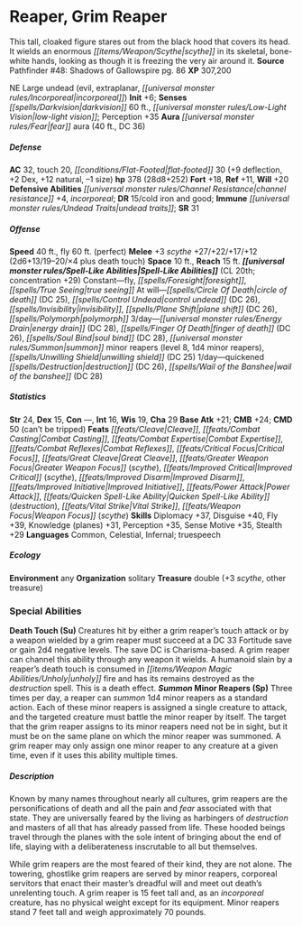 ﻿---
cssclass: [monsters]
title1: Reaper, Grim Reaper
desc_short: This tall, cloaked figure stares out from the black hood that covers its
  head. It wields an enormous scythe in its skeletal, bone-white hands, looking as
  though it is freezing the very air around it.
title2: Grim Reaper
CR: 20
sources:
- name: 'Pathfinder #48: Shadows of Gallowspire'
  page: 86
  link: http://paizo.com/store/games/roleplayingGames/p/pathfinderRPG/paizo/pathfinderAdventurePath/carrionCrown/v5748btpy8mgb
XP: 307200
alignment: NE
size: Large
type: undead
subtypes:
- evil
- extraplanar
- incorporeal
initiative:
  bonus: 6
senses:
  darkvision: 60
  low-light vision: true
auras:
- name: fear aura
  radius: 40
  DC: 36
AC:
  AC: 32
  touch: 20
  flat_footed: 30
  components:
    deflection: 9
    dex: 2
    natural: 12
    size: -1
HP:
  HP: 378
  long: 28d8+252
saves:
  fort: 18
  ref: 11
  will: 20
defensive_abilities:
- channel resistance +4
- incorporeal
DR:
- amount: 15
  weakness: cold iron and good
immunities:
- undead traits
SR: 31
speeds:
  base: 40
  fly: 60
  fly_maneuverability: perfect
attacks:
  melee:
  - - text: +3 scythe +27/+22/+17/+12 (2d6+13/19-20/×4 plus death touch)
      entries:
      - - damage: 2d6+13
          crit_range: 19-20
          crit_multiplier: 4
        - effect: death touch
      attack: +3 scythe
      bonus:
      - 27
      - 22
      - 17
      - 12
space: 10
reach: 15
spell_like_abilities:
  entries:
  - name: fly
    source: default
    freq: Constant
  - name: foresight
    source: default
    freq: Constant
  - name: true seeing
    source: default
    freq: Constant
  - name: circle of death
    source: default
    freq: At will
    DC: 25
  - name: control undead
    source: default
    freq: At will
    DC: 26
  - name: invisibility
    source: default
    freq: At will
  - name: plane shift
    source: default
    freq: At will
    DC: 26
  - name: polymorph
    source: default
    freq: At will
  - name: energy drain
    source: default
    freq: 3/day
    DC: 28
  - name: finger of death
    source: default
    freq: 3/day
    DC: 26
  - name: soul bind
    source: default
    freq: 3/day
    DC: 28
  - name: summon minor reapers
    source: default
    freq: 3/day
    level: 8
    summons:
    - name: minor reapers
      amount: 1d4
  - name: unwilling shield
    source: default
    freq: 3/day
    DC: 25
  - name: quickened destruction
    source: default
    freq: 1/day
    DC: 26
  - name: wail of the banshee
    source: default
    freq: 1/day
    DC: 28
  sources:
  - name: default
    CL: 20
    concentration: 29
ability_scores:
  STR: 24
  DEX: 15
  CON:
  INT: 16
  WIS: 19
  CHA: 29
BAB: 21
CMB: 24
CMD: 50
CMD_other: can't be tripped
feats:
- name: Cleave
- name: Combat Casting
- name: Combat Expertise
- name: Combat Reflexes
- name: Critical Focus
- name: Great Cleave
- name: Greater Weapon Focus (scythe)
- name: Improved Critical (scythe)
- name: Improved Disarm
- name: Improved Initiative
- name: Power Attack
- name: Quicken Spell-Like Ability (destruction)
- name: Vital Strike
- name: Weapon Focus (scythe)
skills:
  Diplomacy: 37
  Disguise: 40
  Fly: 39
  Knowledge (planes): 31
  Perception: 35
  Sense Motive: 35
  Stealth: 29
languages:
- Common
- Celestial
- Infernal
- truespeech
ecology:
  environment: any
  organization: solitary
  treasure_type: double
  treasure:
  - +3 scythe
  - other treasure
special_abilities:
  Death Touch (Su): Creatures hit by either a grim reaper's touch attack or by a weapon
    wielded by a grim reaper must succeed at a DC 33 Fortitude save or gain 2d4 negative
    levels. The save DC is Charisma-based. A grim reaper can channel this ability
    through any weapon it wields. A humanoid slain by a reaper's death touch is consumed
    in unholy fire and has its remains destroyed as the destruction spell. This is
    a death effect.
  Summon Minor Reapers (Sp): Three times per day, a reaper can summon 1d4 minor reapers
    as a standard action. Each of these minor reapers is assigned a single creature
    to attack, and the targeted creature must battle the minor reaper by itself. The
    target that the grim reaper assigns to its minor reapers need not be in sight,
    but it must be on the same plane on which the minor reaper was summoned. A grim
    reaper may only assign one minor reaper to any creature at a given time, even
    if it uses this ability multiple times.
desc_long: |-
  Known by many names throughout nearly all cultures, grim reapers are the personifications of death and all the pain and fear associated with that state. They are universally feared by the living as harbingers of destruction and masters of all that has already passed from life. These hooded beings travel through the planes with the sole intent of bringing about the end of life, slaying with a deliberateness inscrutable to all but themselves.

  While grim reapers are the most feared of their kind, they are not alone. The towering, ghostlike grim reapers are served by minor reapers, corporeal servitors that enact their master's dreadful will and meet out death's unrelenting touch. A grim reaper is 15 feet tall and, as an incorporeal creature, has no physical weight except for its equipment. Minor reapers stand 7 feet tall and weigh approximately 70 pounds.

---

# Reaper, Grim Reaper
This tall, cloaked figure stares out from the black hood that covers its head. It wields an enormous _[[items/Weapon/Scythe|scythe]]_ in its skeletal, bone-white hands, looking as though it is freezing the very air around it.
**Source** Pathfinder #48: Shadows of Gallowspire pg. 86
**XP** 307,200

NE Large undead (evil, extraplanar, _[[universal monster rules/Incorporeal|incorporeal]]_)
**Init** +6; **Senses** _[[spells/Darkvision|darkvision]]_ 60 ft., _[[universal monster rules/Low-Light Vision|low-light vision]]_; Perception +35
**Aura** _[[universal monster rules/Fear|fear]]_ aura (40 ft., DC 36)

##### Defense

**AC** 32, touch 20, _[[conditions/Flat-Footed|flat-footed]]_ 30 (+9 deflection, +2 Dex, +12 natural, –1 size)
**hp** 378 (28d8+252)
**Fort** +18, **Ref** +11, **Will** +20
**Defensive Abilities** _[[universal monster rules/Channel Resistance|channel resistance]]_ +4, _incorporeal_; **DR** 15/cold iron and good; **Immune** _[[universal monster rules/Undead Traits|undead traits]]_; **SR** 31

##### Offense
**Speed** 40 ft., fly 60 ft. (perfect)
**Melee** +3 _scythe_ +27/+22/+17/+12 (2d6+13/19–20/×4 plus death touch)
**Space** 10 ft., **Reach** 15 ft.
**_[[universal monster rules/Spell-Like Abilities|Spell-Like Abilities]]_** (CL 20th; concentration +29)
Constant—fly, _[[spells/Foresight|foresight]]_, _[[spells/True Seeing|true seeing]]_
At will—_[[spells/Circle Of Death|circle of death]]_ (DC 25), _[[spells/Control Undead|control undead]]_ (DC 26), _[[spells/Invisibility|invisibility]]_, _[[spells/Plane Shift|plane shift]]_ (DC 26), _[[spells/Polymorph|polymorph]]_
3/day—_[[universal monster rules/Energy Drain|energy drain]]_ (DC 28), _[[spells/Finger Of Death|finger of death]]_ (DC 26), _[[spells/Soul Bind|soul bind]]_ (DC 28), _[[universal monster rules/Summon|summon]]_ minor reapers (level 8, 1d4 minor reapers), _[[spells/Unwilling Shield|unwilling shield]]_ (DC 25)
1/day—quickened _[[spells/Destruction|destruction]]_ (DC 26), _[[spells/Wail of the Banshee|wail of the banshee]]_ (DC 28)

##### Statistics
**Str** 24, **Dex** 15, **Con** —, **Int** 16, **Wis** 19, **Cha** 29
**Base Atk** +21; **CMB** +24; **CMD** 50 (can’t be tripped)
**Feats** _[[feats/Cleave|Cleave]]_, _[[feats/Combat Casting|Combat Casting]]_, _[[feats/Combat Expertise|Combat Expertise]]_, _[[feats/Combat Reflexes|Combat Reflexes]]_, _[[feats/Critical Focus|Critical Focus]]_, _[[feats/Great Cleave|Great Cleave]]_, _[[feats/Greater Weapon Focus|Greater Weapon Focus]]_ (_scythe_), _[[feats/Improved Critical|Improved Critical]]_ (_scythe_), _[[feats/Improved Disarm|Improved Disarm]]_, _[[feats/Improved Initiative|Improved Initiative]]_, _[[feats/Power Attack|Power Attack]]_, _[[feats/Quicken Spell-Like Ability|Quicken Spell-Like Ability]]_ (_destruction_), _[[feats/Vital Strike|Vital Strike]]_, _[[feats/Weapon Focus|Weapon Focus]]_ (_scythe_)
**Skills** Diplomacy +37, Disguise +40, Fly +39, Knowledge (planes) +31, Perception +35, Sense Motive +35, Stealth +29
**Languages** Common, Celestial, Infernal; truespeech

##### Ecology

**Environment** any
**Organization** solitary
**Treasure** double (+3 _scythe_, other treasure)

### Special Abilities

**Death Touch (Su)** Creatures hit by either a grim reaper’s touch attack or by a weapon wielded by a grim reaper must succeed at a DC 33 Fortitude save or gain 2d4 negative levels. The save DC is Charisma-based. A grim reaper can channel this ability through any weapon it wields. A humanoid slain by a reaper’s death touch is consumed in _[[items/Weapon Magic Abilities/Unholy|unholy]]_ fire and has its remains destroyed as the _destruction_ spell. This is a death effect.
**_Summon_ Minor Reapers (Sp)** Three times per day, a reaper can _summon_ 1d4 minor reapers as a standard action. Each of these minor reapers is assigned a single creature to attack, and the targeted creature must battle the minor reaper by itself. The target that the grim reaper assigns to its minor reapers need not be in sight, but it must be on the same plane on which the minor reaper was summoned. A grim reaper may only assign one minor reaper to any creature at a given time, even if it uses this ability multiple times.

##### Description

Known by many names throughout nearly all cultures, grim reapers are the personifications of death and all the pain and _fear_ associated with that state. They are universally feared by the living as harbingers of _destruction_ and masters of all that has already passed from life. These hooded beings travel through the planes with the sole intent of bringing about the end of life, slaying with a deliberateness inscrutable to all but themselves.

While grim reapers are the most feared of their kind, they are not alone. The towering, ghostlike grim reapers are served by minor reapers, corporeal servitors that enact their master’s dreadful will and meet out death’s unrelenting touch. A grim reaper is 15 feet tall and, as an _incorporeal_ creature, has no physical weight except for its equipment. Minor reapers stand 7 feet tall and weigh approximately 70 pounds.